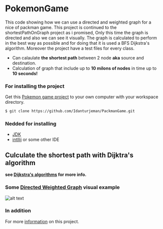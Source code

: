 # PokemonGame

This code showing how we can use a directed and weighted graph for a nice of packman game.
This project is continued to the shortestPathOnGraph project as i promised, 
Only this time the graph is directed and also we can see it visually.
The graph is calculated to perform in the best way as possible and for doing that it is used a BFS Dijkstra's algorithm.
Moreover the project have a test files for every class.

* Can calaulate **the shortest path** between 2 node **aka** source and destination.
* Calculation of graph that include up to **10 milons of nodes** in time up to **10 seconds!**

### For installing the project 
Get this [Pokemon game project](https://github.com/Idanturjeman/PokemonGame) to your own computer with your workspace directory.
```sh
$ git clone https://github.com/Idanturjeman/PackmanGame.git

```

### Nedded for installing
* [JDK](https://www.oracle.com/java/technologies/javase-downloads.html)
* [intllij](https://www.jetbrains.com/idea/) or some other IDE

## Culculate the shortest path with Dijktra's algorithm
**see [Dijkstra's algorithms](https://en.wikipedia.org/wiki/Dijkstra%27s_algorithm) for more info.**

### Some [Directed Weighted Graph](https://github.com/Idanturjeman/PokemonGame/wiki/Directed-Weighted-Graph) visual example
![alt text](https://www.mathcs.emory.edu/~cheung/Courses/171/Syllabus/11-Graph/FIGS/Dijkstra/weight01.gif)


### In addition

For more [information](https://github.com/Idanturjeman/PokemonGame/wiki) on this project.
